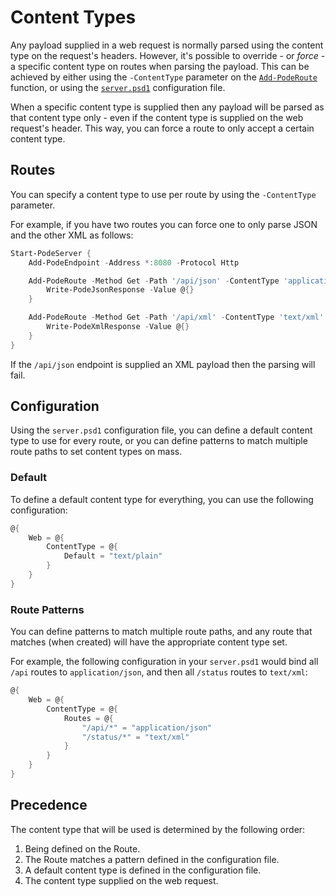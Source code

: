 # Content Types

Any payload supplied in a web request is normally parsed using the content type on the request's headers. However, it's possible to override - or *force* - a specific content type on routes when parsing the payload. This can be achieved by either using the `-ContentType` parameter on the  [`Add-PodeRoute`](../../../../Functions/Routes/Add-PodeRoute) function, or using the [`server.psd1`](../../Configuration) configuration file.

When a specific content type is supplied then any payload will be parsed as that content type only - even if the content type is supplied on the web request's header. This way, you can force a route to only accept a certain content type.

## Routes

You can specify a content type to use per route by using the `-ContentType` parameter.

For example, if you have two routes you can force one to only parse JSON and the other XML as follows:

```powershell
Start-PodeServer {
    Add-PodeEndpoint -Address *:8080 -Protocol Http

    Add-PodeRoute -Method Get -Path '/api/json' -ContentType 'application/json' -ScriptBlock {
        Write-PodeJsonResponse -Value @{}
    }

    Add-PodeRoute -Method Get -Path '/api/xml' -ContentType 'text/xml' -ScriptBlock {
        Write-PodeXmlResponse -Value @{}
    }
}
```

If the `/api/json` endpoint is supplied an XML payload then the parsing will fail.

## Configuration

Using the `server.psd1` configuration file, you can define a default content type to use for every route, or you can define patterns to match multiple route paths to set content types on mass.

### Default

To define a default content type for everything, you can use the following configuration:

```powershell
@{
    Web = @{
        ContentType = @{
            Default = "text/plain"
        }
    }
}
```

### Route Patterns

You can define patterns to match multiple route paths, and any route that matches (when created) will have the appropriate content type set.

For example, the following configuration in your `server.psd1` would bind all `/api` routes to `application/json`, and then all `/status` routes to `text/xml`:

```powershell
@{
    Web = @{
        ContentType = @{
            Routes = @{
                "/api/*" = "application/json"
                "/status/*" = "text/xml"
            }
        }
    }
}
```

## Precedence

The content type that will be used is determined by the following order:

1. Being defined on the Route.
2. The Route matches a pattern defined in the configuration file.
3. A default content type is defined in the configuration file.
4. The content type supplied on the web request.
